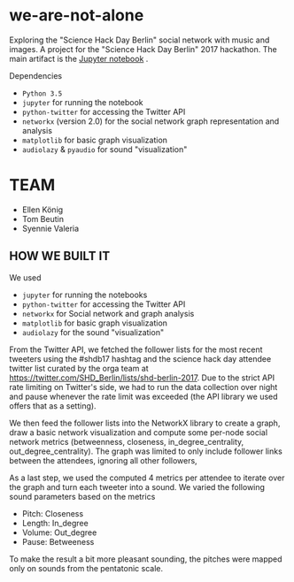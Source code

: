 # we-are-not-alone
Exploring the "Science Hack Day Berlin" social network with music and images. A project for the "Science Hack Day Berlin" 2017 hackathon.
The main artifact is the [Jupyter notebook](https://github.com/ellenkoenig/we-are-not-alone/blob/master/Create%20network%20from%20twitter%20(Ellen).ipynb) . 

Dependencies
 * `Python 3.5`
 * `jupyter` for running the notebook
 * `python-twitter` for accessing the Twitter API
 * `networkx` (version 2.0) for the social network graph representation and analysis
 * `matplotlib` for basic graph visualization
 * `audiolazy` & `pyaudio` for sound "visualization"
 
# TEAM  

* Ellen König
* Tom Beutin
* Syennie Valeria

## HOW WE BUILT IT  
We used
 * `jupyter` for running the notebooks
 * `python-twitter` for accessing the Twitter API
 * `networkx` for Social network and graph analysis
 * `matplotlib` for basic graph visualization
 * `audiolazy` for the sound "visualization"

From the Twitter API, we fetched the follower lists for the most recent tweeters using the #shdb17 hashtag and the science hack day attendee twitter list curated by the orga team at https://twitter.com/SHD_Berlin/lists/shd-berlin-2017.
Due to the strict API rate limiting on Twitter's side, we had to run the data collection over night and pause whenever the rate limit was exceeded (the API library we used offers that as a setting). 

We then feed the follower lists into the NetworkX library to create a graph, draw a basic network visualization and compute some per-node social network metrics (betweenness, closeness, in_degree_centrality, out_degree_centrality). The graph was limited to only include follower links between the attendees, ignoring all other followers,

As a last step, we used the computed 4 metrics per attendee to iterate over the graph and turn each tweeter into a sound. We varied the following sound parameters based on the metrics
 * Pitch: Closeness 
 * Length: In_degree
 * Volume: Out_degree
 * Pause: Betweeness

To make the result a bit more pleasant sounding, the pitches were mapped only on sounds from the pentatonic scale.  
